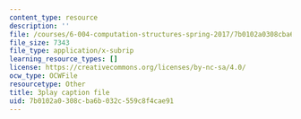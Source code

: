 ```yaml
---
content_type: resource
description: ''
file: /courses/6-004-computation-structures-spring-2017/7b0102a0308cba6b032c559c8f4cae91_185WS_ZzobA.srt
file_size: 7343
file_type: application/x-subrip
learning_resource_types: []
license: https://creativecommons.org/licenses/by-nc-sa/4.0/
ocw_type: OCWFile
resourcetype: Other
title: 3play caption file
uid: 7b0102a0-308c-ba6b-032c-559c8f4cae91
---
```

